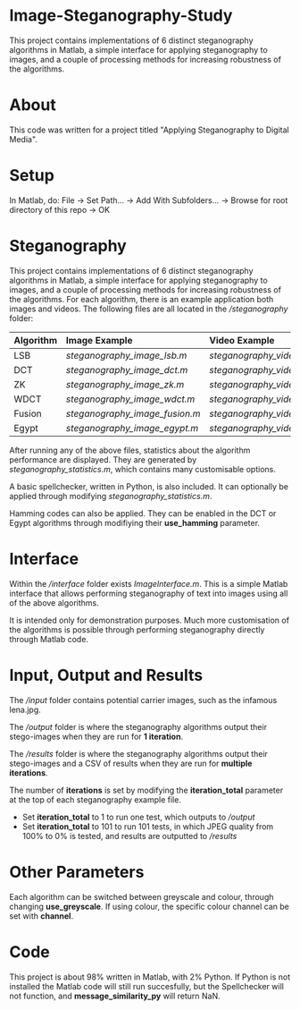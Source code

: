 # Image-Steganography-Study
This project contains implementations of 6 distinct steganography algorithms in Matlab, a simple interface for applying steganography to images, and a couple of processing methods for increasing robustness of the algorithms.
# About

This code was written for a project titled "Applying Steganography to Digital Media".

# Setup

In Matlab, do: File -> Set Path... -> Add With Subfolders... -> Browse for root directory of this repo -> OK

# Steganography

This project contains implementations of 6 distinct steganography algorithms in Matlab, a simple interface for applying steganography to images, and a couple of processing methods for increasing robustness of the algorithms. For each algorithm, there is an example application both images and videos. The following files are all located in the */steganography* folder:

| Algorithm | Image Example                  | Video Example           |
|:----------|:-------------------------------|:------------------------|
| LSB       | *steganography_image_lsb.m*    | *steganography_video.m* |
| DCT       | *steganography_image_dct.m*    | *steganography_video.m* |
| ZK        | *steganography_image_zk.m*     | *steganography_video.m* |
| WDCT      | *steganography_image_wdct.m*   | *steganography_video.m* |
| Fusion    | *steganography_image_fusion.m* | *steganography_video.m* |
| Egypt     | *steganography_image_egypt.m*  | *steganography_video.m* |

After running any of the above files, statistics about the algorithm performance are displayed. They are generated by *steganography_statistics.m*, which contains many customisable options.

A basic spellchecker, written in Python, is also included. It can optionally be applied through modifying *steganography_statistics.m*.

Hamming codes can also be applied. They can be enabled in the DCT or Egypt algorithms through modifiying their **use_hamming** parameter.

# Interface

Within the */interface* folder exists *ImageInterface.m*. This is a simple Matlab interface that allows performing steganography of text into images using all of the above algorithms.

It is intended only for demonstration purposes. Much more customisation of the algorithms is possible through performing steganography directly through Matlab code.

# Input, Output and Results

The */input* folder contains potential carrier images, such as the infamous lena.jpg.

The */output* folder is where the steganography algorithms output their stego-images when they are run for **1 iteration**.

The */results* folder is where the steganography algorithms output their stego-images and a CSV of results when they are run for **multiple iterations**.

The number of **iterations** is set by modifying the **iteration_total** parameter at the top of each steganography example file.

* Set **iteration_total** to 1 to run one test, which outputs to */output*
* Set **iteration_total** to 101 to run 101 tests, in which JPEG quality from 100% to 0% is tested, and results are outputted to */results*

# Other Parameters

Each algorithm can be switched between greyscale and colour, through changing **use_greyscale**. If using colour, the specific colour channel can be set with **channel**.

# Code

This project is about 98% written in Matlab, with 2% Python. If Python is not installed the Matlab code will still run succesfully, but the Spellchecker will not function, and **message_similarity_py** will return NaN.
